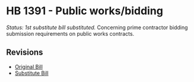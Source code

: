 # HB 1391 - Public works/bidding
*Status: 1st substitute bill substituted.*
Concerning prime contractor bidding submission requirements on public works contracts.

## Revisions
* [Original Bill](1/)
* [Substitute Bill](S/)